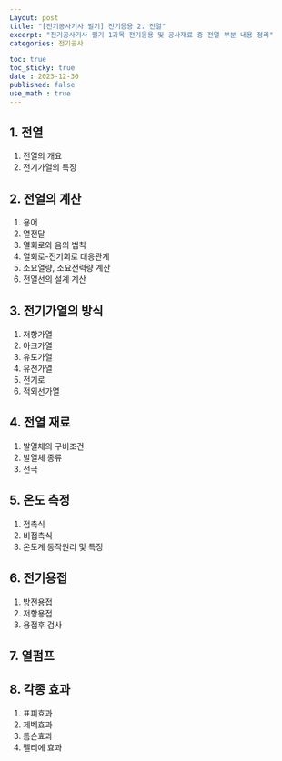```yaml
---
Layout: post
title: "[전기공사기사 필기] 전기응용 2. 전열"
excerpt: "전기공사기사 필기 1과목 전기응용 및 공사재료 중 전열 부분 내용 정리"
categories: 전기공사

toc: true
toc_sticky: true
date : 2023-12-30
published: false
use_math : true
---
```


## 1. 전열
1. 전열의 개요 
2. 전기가열의 특징

## 2. 전열의 계산
1. 용어
2. 열전달
3. 열회로와 옴의 법칙
4. 열회로-전기회로 대응관계
5. 소요열량, 소요전력량 계산
6. 전열선의 설계 계산

## 3. 전기가열의 방식
1. 저항가열
2. 아크가열
3. 유도가열
4. 유전가열
5. 전기로
6. 적외선가열

## 4. 전열 재료
1. 발열체의 구비조건
2. 발열체 종류
3. 전극

## 5. 온도 측정
1. 접촉식
2. 비접촉식
3. 온도계 동작원리 및 특징

## 6. 전기용접
1. 방전용접
2. 저항용접
3. 용접후 검사

## 7. 열펌프

## 8. 각종 효과
1. 표피효과
2. 제벡효과
3. 톰슨효과
4. 펠티에 효과 